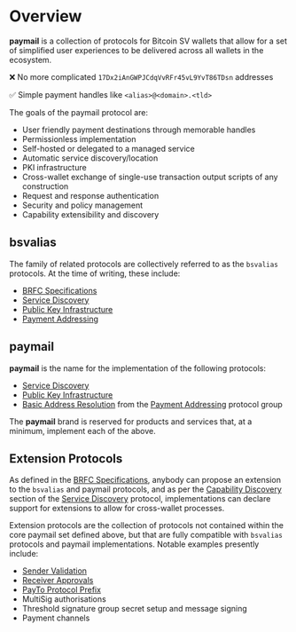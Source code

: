 # Overview

**paymail** is a collection of protocols for Bitcoin SV wallets that allow for a set of simplified user experiences to be delivered across all wallets in the ecosystem.

❌ No more complicated `17Dx2iAnGWPJCdqVvRFr45vL9YvT86TDsn` addresses

✅ Simple payment handles like `<alias>@<domain>.<tld>`

The goals of the paymail protocol are:

* User friendly payment destinations through memorable handles
* Permissionless implementation
* Self-hosted or delegated to a managed service
* Automatic service discovery/location
* PKI infrastructure
* Cross-wallet exchange of single-use transaction output scripts of any construction
* Request and response authentication
* Security and policy management
* Capability extensibility and discovery

## bsvalias

The family of related protocols are collectively referred to as the `bsvalias` protocols. At the time of writing, these include:

* [BRFC Specifications](brfc-specifications/)
* [Service Discovery](service-discovery/)
* [Public Key Infrastructure](public-key-infrastructure.md)
* [Payment Addressing](payment-addressing/)

## paymail

**paymail** is the name for the implementation of the following protocols:

* [Service Discovery](service-discovery/)
* [Public Key Infrastructure](public-key-infrastructure.md)
* [Basic Address Resolution](payment-addressing/basic-address-resolution.md) from the [Payment Addressing](payment-addressing/) protocol group

The **paymail** brand is reserved for products and services that, at a minimum, implement each of the above.

## Extension Protocols

As defined in the [BRFC Specifications](brfc-specifications/), anybody can propose an extension to the `bsvalias` and paymail protocols, and as per the [Capability Discovery](service-discovery/capability-discovery.md) section of the [Service Discovery](service-discovery/) protocol, implementations can declare support for extensions to allow for cross-wallet processes.

Extension protocols are the collection of protocols not contained within the core paymail set defined above, but that are fully compatible with `bsvalias` protocols and paymail implementations. Notable examples presently include:

* [Sender Validation](payment-addressing/sender-validation.md)
* [Receiver Approvals](payment-addressing/receiver-approvals.md)
* [PayTo Protocol Prefix](payment-addressing/payto-protocol-prefix.md)
* MultiSig authorisations
* Threshold signature group secret setup and message signing
* Payment channels
